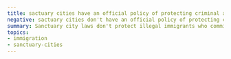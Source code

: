 ```yaml
---
title: sactuary cities have an official policy of protecting criminal aliens who prey on their own residents
negative: sactuary cities don't have an official policy of protecting criminal aliens who prey on their own residents
summary: Sanctuary city laws don't protect illegal immigrants who commit crimes, but rather those who don't.
topics:
- immigration
- sanctuary-cities
---
```

